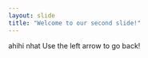 ```yaml
---
layout: slide
title: "Welcome to our second slide!"
---
```

ahihi nhat
Use the left arrow to go back!
